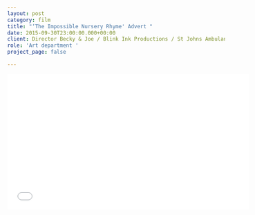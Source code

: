 ```yaml
---
layout: post
category: film
title: "‘The Impossible Nursery Rhyme' Advert "
date: 2015-09-30T23:00:00.000+00:00
client: Director Becky & Joe / Blink Ink Productions / St Johns Ambulance
role: 'Art department '
project_page: false

---
```

<iframe width="560" height="315" src="[https://www.youtube.com/embed/C2kp_IDpI6E](https://www.youtube.com/embed/C2kp_IDpI6E "https://www.youtube.com/embed/C2kp_IDpI6E")" frameborder="0" allow="accelerometer; autoplay; encrypted-media; gyroscope; picture-in-picture" allowfullscreen></iframe>